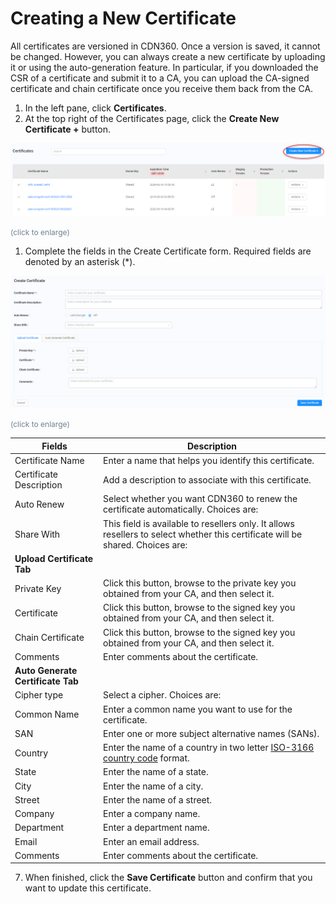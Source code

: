 <!--?xml version="1.0" encoding="utf-8"?-->

<link href="../Resources/TableStyles/Rows.css" rel="stylesheet" madcap:stylesheettype="table">

# Creating a New Certificate

All certificates are versioned in CDN360. Once a version is saved, it cannot be changed. However, you can always create a new certificate by uploading it or using the auto-generation feature. In particular, if you downloaded the CSR of a certificate and submit it to a CA, you can upload the CA-signed certificate and chain certificate once you receive them back from the CA.

1. In the left pane, click **Certificates**.
2. At the top right of the Certificates page, click the **Create New Certificate +** button.

<!-- -->

![null](<../Resources/Images/Certificate - Edit Button.png>)

<span style="color: #708090; font-size: 9pt;">(click to enlarge)</span>

1. Complete the fields in the Create Certificate form. Required fields are denoted by an asterisk (\*).

<!-- -->

![null](<../Resources/Images/Create Version Button - Updating properties.png>)

<span style="color: #708090; font-size: 9pt;">(click to enlarge)</span>

| **Fields**                                                                                                                     | **Description**                                                                                                                |
| ------------------------------------------------------------------------------------------------------------------------------ | ------------------------------------------------------------------------------------------------------------------------------ |
| Certificate Name                                                                                                               | Enter a name that helps you identify this certificate.                                                                         |
| Certificate Description                                                                                                        | Add a description to associate with this certificate.                                                                          |
| Auto Renew                                                                                                                     | Select whether you want CDN360 to renew the certificate automatically. Choices are:                                            |
| Share With                                                                                                                     | This field is available to resellers only. It allows resellers to select whether this certificate will be shared. Choices are: |
| **Upload Certificate Tab**                                                                                                     |                                                                                                                                |
| Private Key                                                                                                                    | Click this button, browse to the private key you obtained from your CA, and then select it.                                    |
| Certificate                                                                                                                    | Click this button, browse to the signed key you obtained from your CA, and then select it.                                     |
| Chain Certificate                                                                                                              | Click this button, browse to the signed key you obtained from your CA, and then select it.                                     |
| Comments                                                                                                                       | Enter comments about the certificate.                                                                                          |
| **Auto Generate Certificate Tab**                                                                                              |                                                                                                                                |
| Cipher type                                                                                                                    | Select a cipher. Choices are:                                                                                                  |
| Common Name                                                                                                                    | Enter a common name you want to use for the certificate.                                                                       |
| SAN                                                                                                                            | Enter one or more subject alternative names (SANs).                                                                            |
| Country                                                                                                                        | Enter the name of a country in two letter [ISO-3166 country code](<https://www.iso.org/obp/ui/#search>) format.                |
| State                                                                                                                          | Enter the name of a state.                                                                                                     |
| City                                                                                                                           | Enter the name of a city.                                                                                                      |
| Street                                                                                                                         | Enter the name of a street.                                                                                                    |
| Company                                                                                                                        | Enter a company name.                                                                                                          |
| Department                                                                                                                     | Enter a department name.                                                                                                       |
| Email                                                                                                                          | Enter an email address.                                                                                                        |
| Comments                                                                                                                       | Enter comments about the certificate.                                                                                          |

7. When finished, click the **Save Certificate** button and confirm that you want to update this certificate.

<!-- -->

